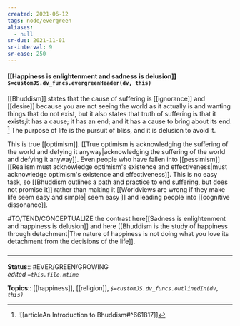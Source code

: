```yaml
---
created: 2021-06-12
tags: node/evergreen
aliases:
  - null
sr-due: 2021-11-01
sr-interval: 9
sr-ease: 250
---
```


#### [[Happiness is enlightenment and sadness is delusion]] `$=customJS.dv_funcs.evergreenHeader(dv, this)`

[[Bhuddism]] states that the cause of suffering is [[ignorance]] and [[desire]] because you are not seeing the world as it actually is and wanting things that do not exist, but it also states that truth of suffering is that it exists;it has a cause; it has an end; and it has a cause to bring about its end. [^1]  The purpose of life is the pursuit of bliss, and it is delusion to avoid it.

This is true [[optimism]]. [[True optimism is acknowledging the suffering of the world and defying it anyway|acknowledging the suffering of the world and defying it anyway]]. Even people who have fallen into [[pessimism]]  [[Realism must acknowledge optimism's existence and effectiveness|must acknowledge optimism's existence and effectiveness]]. This is no easy task, so [[Bhuddism outlines a path and practice to end suffering, but does not promise it]] rather than making it [[Worldviews are wrong if they make life seem easy and simple| seem easy ]] and leading people into [[cognitive dissonance]].

#TO/TEND/CONCEPTUALIZE the contrast here[[Sadness is enlightenment and happiness is delusion]] and here [[Bhuddism is the study of happiness through detachment|The nature of happiness is not doing what you love its detachment from the decisions of the life]].


### <hr class="footnote"/>

**Status**:: #EVER/GREEN/GROWING  
*edited `=this.file.mtime`*

**Topics**:: [[happiness]], [[religion]], 
*`$=customJS.dv_funcs.outlinedIn(dv, this)`*

[^1]: ![[articleAn Introduction to Bhuddism#^661817]]